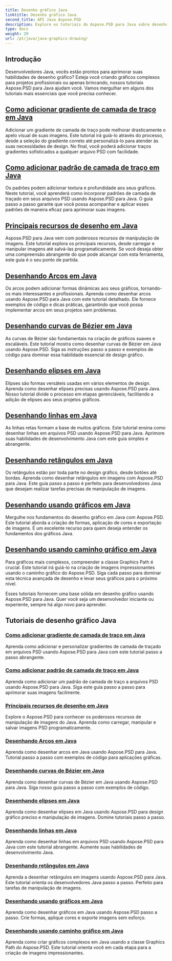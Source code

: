 ```yaml
---
title: Desenho gráfico Java
linktitle: Desenho gráfico Java
second_title: API Java Aspose.PSD
description: Explore os tutoriais do Aspose.PSD para Java sobre desenho gráfico. Aprenda a adicionar traços, desenhar formas e manipular arquivos PSD com guias passo a passo.
type: docs
weight: 20
url: /pt/java/java-graphics-drawing/
---
```


## Introdução

Desenvolvedores Java, vocês estão prontos para aprimorar suas habilidades de desenho gráfico? Esteja você criando gráficos complexos para projetos profissionais ou apenas brincando, nossos tutoriais Aspose.PSD para Java ajudam você. Vamos mergulhar em alguns dos tutoriais mais essenciais que você precisa conhecer.

## [Como adicionar gradiente de camada de traço em Java](./add-stroke-layer-gradient/)

Adicionar um gradiente de camada de traço pode melhorar drasticamente o apelo visual de suas imagens. Este tutorial irá guiá-lo através do processo, desde a seleção do gradiente correto até personalizá-lo para atender às suas necessidades de design. No final, você poderá adicionar traços gradientes sofisticados a qualquer arquivo PSD com facilidade.

## [Como adicionar padrão de camada de traço em Java](./add-stroke-layer-pattern/)

Os padrões podem adicionar textura e profundidade aos seus gráficos. Neste tutorial, você aprenderá como incorporar padrões de camada de traçado em seus arquivos PSD usando Aspose.PSD para Java. O guia passo a passo garante que você possa acompanhar e aplicar esses padrões de maneira eficaz para aprimorar suas imagens.

## [Principais recursos de desenho em Java](./core-drawing-features/)

Aspose.PSD para Java vem com poderosos recursos de manipulação de imagens. Este tutorial explora os principais recursos, desde carregar e manipular imagens até salvá-las programaticamente. Se você deseja obter uma compreensão abrangente do que pode alcançar com esta ferramenta, este guia é o seu ponto de partida.

## [Desenhando Arcos em Java](./drawing-arcs/)

Os arcos podem adicionar formas dinâmicas aos seus gráficos, tornando-os mais interessantes e profissionais. Aprenda como desenhar arcos usando Aspose.PSD para Java com este tutorial detalhado. Ele fornece exemplos de código e dicas práticas, garantindo que você possa implementar arcos em seus projetos sem problemas.

## [Desenhando curvas de Bézier em Java](./drawing-bezier-curves/)

As curvas de Bézier são fundamentais na criação de gráficos suaves e escaláveis. Este tutorial mostra como desenhar curvas de Bézier em Java usando Aspose.PSD. Siga as instruções passo a passo e exemplos de código para dominar essa habilidade essencial de design gráfico.

## [Desenhando elipses em Java](./drawing-ellipses/)

Elipses são formas versáteis usadas em vários elementos de design. Aprenda como desenhar elipses precisas usando Aspose.PSD para Java. Nosso tutorial divide o processo em etapas gerenciáveis, facilitando a adição de elipses aos seus projetos gráficos.

## [Desenhando linhas em Java](./drawing-lines/)

As linhas retas formam a base de muitos gráficos. Este tutorial ensina como desenhar linhas em arquivos PSD usando Aspose.PSD para Java. Aprimore suas habilidades de desenvolvimento Java com este guia simples e abrangente.

## [Desenhando retângulos em Java](./drawing-rectangles/)

Os retângulos estão por toda parte no design gráfico, desde botões até bordas. Aprenda como desenhar retângulos em imagens com Aspose.PSD para Java. Este guia passo a passo é perfeito para desenvolvedores Java que desejam realizar tarefas precisas de manipulação de imagens.

## [Desenhando usando gráficos em Java](./drawing-using-graphics/)

Mergulhe nos fundamentos do desenho gráfico em Java com Aspose.PSD. Este tutorial aborda a criação de formas, aplicação de cores e exportação de imagens. É um excelente recurso para quem deseja entender os fundamentos dos gráficos Java.

## [Desenhando usando caminho gráfico em Java](./drawing-using-graphics-path/)

Para gráficos mais complexos, compreender a classe Graphics Path é crucial. Este tutorial irá guiá-lo na criação de imagens impressionantes usando o caminho gráfico do Aspose.PSD. Siga cada passo para dominar esta técnica avançada de desenho e levar seus gráficos para o próximo nível.

Esses tutoriais fornecem uma base sólida em desenho gráfico usando Aspose.PSD para Java. Quer você seja um desenvolvedor iniciante ou experiente, sempre há algo novo para aprender.

## Tutoriais de desenho gráfico Java
### [Como adicionar gradiente de camada de traço em Java](./add-stroke-layer-gradient/)
Aprenda como adicionar e personalizar gradientes de camada de traçado em arquivos PSD usando Aspose.PSD para Java com este tutorial passo a passo abrangente.
### [Como adicionar padrão de camada de traço em Java](./add-stroke-layer-pattern/)
Aprenda como adicionar um padrão de camada de traço a arquivos PSD usando Aspose.PSD para Java. Siga este guia passo a passo para aprimorar suas imagens facilmente.
### [Principais recursos de desenho em Java](./core-drawing-features/)
Explore o Aspose.PSD para conhecer os poderosos recursos de manipulação de imagens do Java. Aprenda como carregar, manipular e salvar imagens PSD programaticamente.
### [Desenhando Arcos em Java](./drawing-arcs/)
Aprenda como desenhar arcos em Java usando Aspose.PSD para Java. Tutorial passo a passo com exemplos de código para aplicações gráficas.
### [Desenhando curvas de Bézier em Java](./drawing-bezier-curves/)
Aprenda como desenhar curvas de Bézier em Java usando Aspose.PSD para Java. Siga nosso guia passo a passo com exemplos de código.
### [Desenhando elipses em Java](./drawing-ellipses/)
Aprenda como desenhar elipses em Java usando Aspose.PSD para design gráfico preciso e manipulação de imagens. Domine tutoriais passo a passo.
### [Desenhando linhas em Java](./drawing-lines/)
Aprenda como desenhar linhas em arquivos PSD usando Aspose.PSD para Java com este tutorial abrangente. Aumente suas habilidades de desenvolvimento Java.
### [Desenhando retângulos em Java](./drawing-rectangles/)
Aprenda a desenhar retângulos em imagens usando Aspose.PSD para Java. Este tutorial orienta os desenvolvedores Java passo a passo. Perfeito para tarefas de manipulação de imagens.
### [Desenhando usando gráficos em Java](./drawing-using-graphics/)
Aprenda como desenhar gráficos em Java usando Aspose.PSD passo a passo. Crie formas, aplique cores e exporte imagens sem esforço.
### [Desenhando usando caminho gráfico em Java](./drawing-using-graphics-path/)
Aprenda como criar gráficos complexos em Java usando a classe Graphics Path do Aspose.PSD. Este tutorial orienta você em cada etapa para a criação de imagens impressionantes.